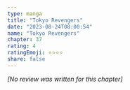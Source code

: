 ```yaml
---
type: manga
title: "Tokyo Revengers"
date: "2023-08-24T08:00:54"
name: "Tokyo Revengers"
chapter: 37
rating: 4
ratingEmoji: ⭐️⭐️⭐️⭐️
share: false
---
```


*[No review was written for this chapter]*
